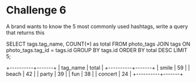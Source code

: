 # Challenge 6

A brand wants to know the 5 most commonly used hashtags, write a query that returns this

SELECT tags.tag_name,
COUNT(*) as total
FROM photo_tags
JOIN tags ON photo_tags.tag_id = tags.id
GROUP BY tags.id
ORDER BY total DESC 
LIMIT 5;

+----------+-------+
| tag_name | total |
+----------+-------+
| smile    |    59 |
| beach    |    42 |
| party    |    39 |
| fun      |    38 |
| concert  |    24 |
+----------+-------+
